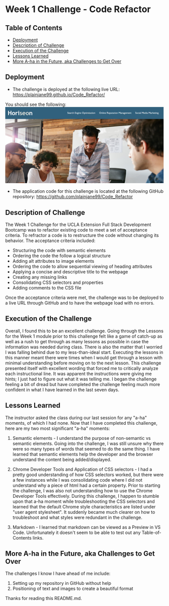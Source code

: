 # Week 1 Challenge - Code Refactor

## Table of Contents

* [Deployment](#deploy)
* [Description of Challenge](#description)
* [Execution of the Challenge](#execution)
* [Lessons Learned](#lessons)
* [More A-ha in the Future, aka Challenges to Get Over](#challenges)

## Deployment <a name="deploy"></a>

* The challenge is deployed at the following live URL:
https://plainjane99.github.io/Code_Refactor/

You should see the following:
![Screenshot](./readme_screenshot.png)

* The application code for this challenge is located at the following GitHub repository:
https://github.com/plainjane99/Code_Refactor


## Description of Challenge <a name="description"></a>

The Week 1 Challenge for the UCLA Extension Full Stack Development Bootcamp was to refactor existing code to meet a set of acceptance criteria.  To refractor a code is to restructure the code without changing its behavior. The acceptance criteria included:  

* Structuring the code with semantic elements
* Ordering the code the follow a logical structure
* Adding alt attributes to image elements
* Ordering the code to allow sequential viewing of heading attributes
* Applying a concise and descriptive title to the webpage
* Creating any missing links
* Consolidating CSS selectors and properties 
* Adding comments to the CSS file

Once the acceptance criteria were met, the challenge was to be deployed to a live URL through GitHub and to have the webpage load with no errors.  

## Execution of the Challenge <a name="execution"></a>

Overall, I found this to be an excellent challenge.  Going through the Lessons for the Week 1 module prior to this challenge felt like a game of catch-up as well as a rush to get through as many lessons as possible in case the information was needed during class.  There is also the matter that I worried I was falling behind due to my less-than-ideal start.  Executing the lessons in this manner meant there were times when I would get through a lesson with minimal understanding before moving on to the next lesson.  This challenge presented itself with excellent wording that forced me to critically analyze each instructional line.  It was apparent the instructions were giving me hints; I just had to figure out what it was telling me.  I began the challenge feeling a bit of dread but have completed the challenge feeling much more confident in what I have learned in the last seven days.

## Lessons Learned <a name="lessons"></a>

The instructor asked the class during our last session for any "a-ha" moments, of which I had none.  Now that I have completed this challenge, here are my two most significant "a-ha" moments:

1. Semantic elements - I understand the purpose of non-semantic vs semantic elements.  Going into the challenge, I was still unsure why there were so many types of words that seemed to do the same thing.  I have learned that semantic elements help the developer and the browser understand the content being added/displayed.

2. Chrome Developer Tools and Application of CSS selectors - I had a pretty good understanding of how CSS selectors worked, but there were a few instances while I was consolidating code where I did not understand why a piece of html had a certain property.  Prior to starting the challenge, I was also not understanding how to use the Chrome Developer Tools effectively.  During this challenge, I happen to stumble upon that a-ha moment while troubleshooting the CSS selectors and learned that the default Chrome style characteristics are listed under "user agent stylesheet".  It suddenly became much clearer on how to troubleshoot and what styles were redundant in the challenge.

3.  Markdown - I learned that markdown can be viewed as a Preview in VS Code.  Unfortunately it doesn't seem to be able to test out any Table-of-Contents links. 

## More A-ha in the Future, aka Challenges to Get Over <a name="challenges"></a>

The challenges I know I have ahead of me include:

1. Setting up my repository in GitHub without help
2. Positioning of text and images to create a beautiful format

Thanks for reading this README.md.



